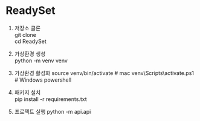 # ReadySet

1. 저장소 클론   
git clone   
cd ReadySet  
   
2. 가상환경 생성   
python -m venv venv  

3. 가상환경 활성화 
source venv/bin/activate  # mac 
venv\Scripts\activate.ps1 # Windows powershell 
   
4. 패키지 설치   
pip install -r requirements.txt

5. 프로젝트 실행
python -m api.api
